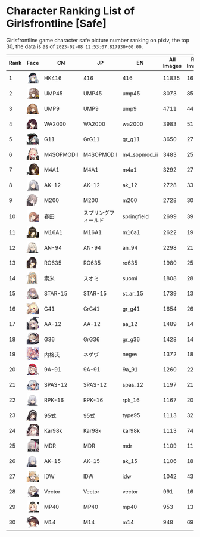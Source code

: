 # Character Ranking List of Girlsfrontline [Safe]

Girlsfrontline game character safe picture number ranking on pixiv, the top 30, the data is as of `2023-02-08 12:53:07.817930+00:00`.

|   Rank | Face                                            | CN         | JP         | EN           |   All Images |   R18 Images |
|--------|-------------------------------------------------|------------|------------|--------------|--------------|--------------|
|      1 | ![416](./images/logo_416.png)                   | HK416      | 416        | 416          |        11835 |         1635 |
|      2 | ![ump45](./images/logo_ump45.png)               | UMP45      | UMP45      | ump45        |         8073 |          858 |
|      3 | ![ump9](./images/logo_ump9.png)                 | UMP9       | UMP9       | ump9         |         4711 |          448 |
|      4 | ![wa2000](./images/logo_wa2000.png)             | WA2000     | WA2000     | wa2000       |         3983 |          515 |
|      5 | ![gr_g11](./images/logo_gr_g11.png)             | G11        | GrG11      | gr_g11       |         3650 |          272 |
|      6 | ![m4_sopmod_ii](./images/logo_m4_sopmod_ii.png) | M4SOPMODII | M4SOPMODII | m4_sopmod_ii |         3483 |          254 |
|      7 | ![m4a1](./images/logo_m4a1.png)                 | M4A1       | M4A1       | m4a1         |         3292 |          271 |
|      8 | ![ak_12](./images/logo_ak_12.png)               | AK-12      | AK-12      | ak_12        |         2728 |          335 |
|      9 | ![m200](./images/logo_m200.png)                 | M200       | M200       | m200         |         2728 |          308 |
|     10 | ![springfield](./images/logo_springfield.png)   | 春田         | スプリングフィールド | springfield  |         2699 |          399 |
|     11 | ![m16a1](./images/logo_m16a1.png)               | M16A1      | M16A1      | m16a1        |         2622 |          198 |
|     12 | ![an_94](./images/logo_an_94.png)               | AN-94      | AN-94      | an_94        |         2298 |          214 |
|     13 | ![ro635](./images/logo_ro635.png)               | RO635      | RO635      | ro635        |         1980 |          258 |
|     14 | ![suomi](./images/logo_suomi.png)               | 索米         | スオミ        | suomi        |         1808 |          280 |
|     15 | ![st_ar_15](./images/logo_st_ar_15.png)         | STAR-15    | STAR-15    | st_ar_15     |         1739 |          133 |
|     16 | ![gr_g41](./images/logo_gr_g41.png)             | G41        | GrG41      | gr_g41       |         1654 |          260 |
|     17 | ![aa_12](./images/logo_aa_12.png)               | AA-12      | AA-12      | aa_12        |         1489 |          143 |
|     18 | ![gr_g36](./images/logo_gr_g36.png)             | G36        | GrG36      | gr_g36       |         1428 |          143 |
|     19 | ![negev](./images/logo_negev.png)               | 内格夫        | ネゲヴ        | negev        |         1372 |          183 |
|     20 | ![9a_91](./images/logo_9a_91.png)               | 9A-91      | 9A-91      | 9a_91        |         1260 |          224 |
|     21 | ![spas_12](./images/logo_spas_12.png)           | SPAS-12    | SPAS-12    | spas_12      |         1197 |          214 |
|     22 | ![rpk_16](./images/logo_rpk_16.png)             | RPK-16     | RPK-16     | rpk_16       |         1167 |          200 |
|     23 | ![type95](./images/logo_type95.png)             | 95式        | 95式        | type95       |         1113 |          326 |
|     24 | ![kar98k](./images/logo_kar98k.png)             | Kar98k     | Kar98k     | kar98k       |         1113 |           74 |
|     25 | ![mdr](./images/logo_mdr.png)                   | MDR        | MDR        | mdr          |         1109 |          112 |
|     26 | ![ak_15](./images/logo_ak_15.png)               | AK-15      | AK-15      | ak_15        |         1106 |          186 |
|     27 | ![idw](./images/logo_idw.png)                   | IDW        | IDW        | idw          |         1042 |           43 |
|     28 | ![vector](./images/logo_vector.png)             | Vector     | Vector     | vector       |          991 |          166 |
|     29 | ![mp40](./images/logo_mp40.png)                 | MP40       | MP40       | mp40         |          953 |          135 |
|     30 | ![m14](./images/logo_m14.png)                   | M14        | M14        | m14          |          948 |           69 |
